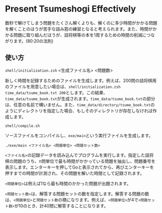 # Present Tsumeshogi Effectively
数秒で解けてしまう問題をたくさん解くよりも、解くのに多少時間がかかる問題を解くことのほうが苦手な詰み筋の練習となると考えられます。また、時間がかかる問題に取り組んだほうが、詰将棋等の本を1周するための時間の削減につながります。(80:20の法則)

## 使い方
`shell/initialization.zsh` <生成ファイル名>  <問題数>

新しく時間を記録するためのファイルを生成します。例えば、200問の詰将棋用のファイルを用意したい場合は、`shell/initialization.zsh time_data/tsume_book.txt 200`とします。この結果、`time_data/tsume_book.txt`が生成されます。`time_data/tsume_book.txt`の部分は、任意の名前で構いません。また、`time_data/directory/tsume_book.txt`のようにディレクトリを指定した場合、もしそのディレクトリが存在しなければ作成します。

`shell/compile.sh`

ソースファイルをコンパイルし、`exe/main`という実行ファイルを生成します。

`./exe/main <ファイル名> <問題単位> <問題セット数>`

`<ファイル名>`の記録データを読み込んでプログラムを実行します。指定した詰将棋の問題のうち、n問単位で最も時間がかかっている問題を抽出し、問題番号を表示します。エンターキーを押してGoと表示されてから、再びエンターキーを押すまでの時間が計測され、その問題を解いた時間として記録されます。

`<問題単位>`は例えば1なら最も時間のかかった問題が出題されます。

`<問題セット数>`は、解答する問題セットの数を指定します。解答する問題の数は、`<問題単位>`と`問題セット数`の積になります。例えば、`<問題単位>`が4で`<問題セット数>`が10のとき、計40問に解答することになります。
